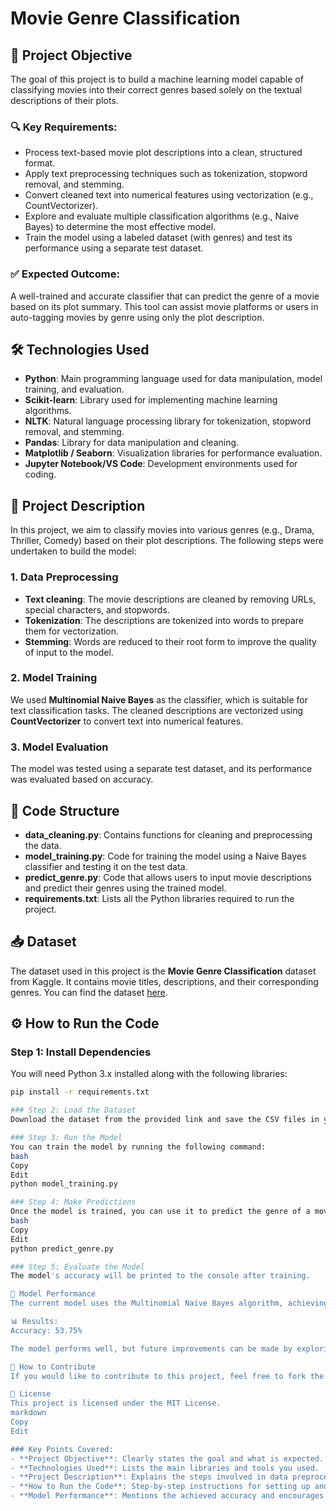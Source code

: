# Movie Genre Classification

## 🎯 Project Objective

The goal of this project is to build a machine learning model capable of classifying movies into their correct genres based solely on the textual descriptions of their plots.

### 🔍 Key Requirements:
- Process text-based movie plot descriptions into a clean, structured format.
- Apply text preprocessing techniques such as tokenization, stopword removal, and stemming.
- Convert cleaned text into numerical features using vectorization (e.g., CountVectorizer).
- Explore and evaluate multiple classification algorithms (e.g., Naive Bayes) to determine the most effective model.
- Train the model using a labeled dataset (with genres) and test its performance using a separate test dataset.

### ✅ Expected Outcome:
A well-trained and accurate classifier that can predict the genre of a movie based on its plot summary. This tool can assist movie platforms or users in auto-tagging movies by genre using only the plot description.

## 🛠️ Technologies Used

- **Python**: Main programming language used for data manipulation, model training, and evaluation.
- **Scikit-learn**: Library used for implementing machine learning algorithms.
- **NLTK**: Natural language processing library for tokenization, stopword removal, and stemming.
- **Pandas**: Library for data manipulation and cleaning.
- **Matplotlib / Seaborn**: Visualization libraries for performance evaluation.
- **Jupyter Notebook/VS Code**: Development environments used for coding.

## 📝 Project Description

In this project, we aim to classify movies into various genres (e.g., Drama, Thriller, Comedy) based on their plot descriptions. The following steps were undertaken to build the model:

### 1. Data Preprocessing
- **Text cleaning**: The movie descriptions are cleaned by removing URLs, special characters, and stopwords.
- **Tokenization**: The descriptions are tokenized into words to prepare them for vectorization.
- **Stemming**: Words are reduced to their root form to improve the quality of input to the model.

### 2. Model Training
We used **Multinomial Naive Bayes** as the classifier, which is suitable for text classification tasks. The cleaned descriptions are vectorized using **CountVectorizer** to convert text into numerical features.

### 3. Model Evaluation
The model was tested using a separate test dataset, and its performance was evaluated based on accuracy.

## 🧩 Code Structure

- **data_cleaning.py**: Contains functions for cleaning and preprocessing the data.
- **model_training.py**: Code for training the model using a Naive Bayes classifier and testing it on the test data.
- **predict_genre.py**: Code that allows users to input movie descriptions and predict their genres using the trained model.
- **requirements.txt**: Lists all the Python libraries required to run the project.

## 📥 Dataset

The dataset used in this project is the **Movie Genre Classification** dataset from Kaggle. It contains movie titles, descriptions, and their corresponding genres. You can find the dataset [here](https://www.kaggle.com/code/youssefelbadry10/movie-genre-classification/input).

## ⚙️ How to Run the Code

### Step 1: Install Dependencies
You will need Python 3.x installed along with the following libraries:
```bash
pip install -r requirements.txt

### Step 2: Load the Dataset
Download the dataset from the provided link and save the CSV files in your project directory.

### Step 3: Run the Model
You can train the model by running the following command:
bash
Copy
Edit
python model_training.py

### Step 4: Make Predictions
Once the model is trained, you can use it to predict the genre of a movie by providing a movie description. You can run the following code to predict a genre:
bash
Copy
Edit
python predict_genre.py

### Step 5: Evaluate the Model
The model's accuracy will be printed to the console after training.

🔬 Model Performance
The current model uses the Multinomial Naive Bayes algorithm, achieving an accuracy of 53.75% on the test set.

📊 Results:
Accuracy: 53.75%

The model performs well, but future improvements can be made by exploring other algorithms, vectorization methods, and hyperparameter tuning.

📝 How to Contribute
If you would like to contribute to this project, feel free to fork the repository, create a new branch, and submit a pull request. All contributions are welcome!

📄 License
This project is licensed under the MIT License.
markdown
Copy
Edit

### Key Points Covered:
- **Project Objective**: Clearly states the goal and what is expected.
- **Technologies Used**: Lists the main libraries and tools you used.
- **Project Description**: Explains the steps involved in data preprocessing, model training, and evaluation.
- **How to Run the Code**: Step-by-step instructions for setting up and running the code, including installing dependencies and running Python scripts.
- **Model Performance**: Mentions the achieved accuracy and encourages future improvements.
